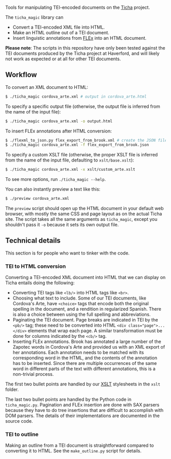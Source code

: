 Tools for manipulating TEI-encoded documents on the [Ticha](https://ticha.haverford.edu) project.

The `ticha_magic` library can
  - Convert a TEI-encoded XML file into HTML.
  - Make an HTML outline out of a TEI document.
  - Insert linguistic annotations from [FLEx](https://software.sil.org/fieldworks/) into an HTML
    document.

**Please note**: The scripts in this repository have only been tested against the TEI documents
produced by the Ticha project at Haverford, and will likely not work as expected or at all for
other TEI documents.


## Workflow
To convert an XML document to HTML:

```bash
$ ./ticha_magic cordova_arte.xml # output in cordova_arte.html
```

To specify a specific output file (otherwise, the output file is inferred from the name of the input
file):

```bash
$ ./ticha_magic cordova_arte.xml -o output.html
```

To insert FLEx annotations after HTML conversion:

```bash
$ ./flexml_to_json.py flex_export_from_brook.xml # create the JSON file
$ ./ticha_magic cordova_arte.xml -f flex_export_from_brook.json
```

To specify a custom XSLT file (otherwise, the proper XSLT file is inferred from the name of the
input file, defaulting to `xslt/base.xslt`):

```bash
$ ./ticha_magic cordova_arte.xml -x xslt/custom_arte.xslt
```

To see more options, run `./ticha_magic --help`.

You can also instantly preview a text like this:

```bash
$ ./preview cordova_arte.xml
```

The `preview` script should open up the HTML document in your default web browser, with mostly the
same CSS and page layout as on the actual Ticha site. The script takes all the same arguments as
`ticha_magic`, except you shouldn't pass it `-o` because it sets its own output file.


## Technical details
This section is for people who want to tinker with the code.

### TEI to HTML conversion
Converting a TEI-encoded XML document into HTML that we can display on Ticha entails doing the
following:

- Converting TEI tags like `<lb/>` into HTML tags like `<br>`.
- Choosing what text to include. Some of our TEI documents, like Cordova's Arte, have `<choice>`
  tags that encode both the original spelling in the document, and a rendition in regularized
  Spanish. There is also a choice between using the full spelling and abbreviations.
- Paginating the TEI document. Page breaks are indicated in TEI by the `<pb/>` tag; these need to
  be converted into HTML `<div class="page">...</div>` elements that wrap each page. A similar
  transformation must be done for columns indicated by the `<cb/>` tag.
- Inserting FLEx annotations. Brook has annotated a large number of the Zapotec words in Cordova's
  Arte and provided us with an XML export of her annotations. Each annotation needs to be matched
  with its corresponding word in the HTML, and the contents of the annotation has to be inserted.
  Since there are multiple occurrences of the same word in different parts of the text with
  different annotations, this is a non-trivial process.

The first two bullet points are handled by our [XSLT](https://en.wikipedia.org/wiki/XSLT)
stylesheets in the `xslt` folder.

The last two bullet points are handled by the Python code in `ticha_magic.py`. Pagination and FLEx
insertion are done with SAX parsers because they have to do tree insertions that are difficult to
accomplish with DOM parsers. The details of their implementations are documented in the source code.

### TEI to outline
Making an outline from a TEI document is straightforward compared to converting it to HTML. See
the `make_outline.py` script for details.
